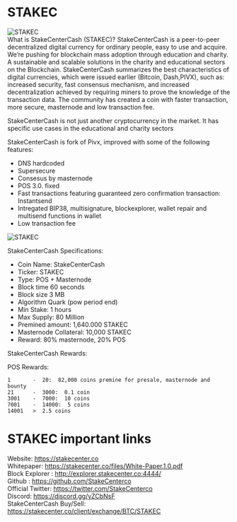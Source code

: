 # STAKEC  



![STAKEC](https://stakecenter.co/client/image_coins/STAKEC2.png)<br> 
What is StakeCenterCash (STAKEC)?
StakeCenterCash is a peer-to-peer decentralized digital currency for ordinary people, easy to use and acquire. We’re pushing for blockchain mass adoption through education and charity. A sustainable and scalable solutions in the charity and educational sectors on the Blockchain. StakeCenterCash summarizes the best characteristics of digital currencies, which were issued earlier (Bitcoin, Dash,PIVX), such as: increased security, fast consensus mechanism, and increased decentralization achieved by requiring miners to prove the knowledge of the transaction data. The community has created a coin with faster transaction, more secure, masternode and low transaction fee.

StakeCenterCash is not just another cryptocurrency in the market. It has specific use cases in the
educational and charity sectors

StakeCenterCash is fork of Pivx, improved with some of the following features: 

- DNS hardcoded 
- Supersecure
- Consesus by masternode 
- POS 3.0. fixed
- Fast transactions featuring guaranteed zero confirmation transaction: Instantsend 
- Intregated BIP38, multisignature, blockexplorer, wallet repair and multisend functions in wallet
- Low transaction fee

![STAKEC](https://stakecenter.co/client/image_coins/wallet.png)

StakeCenterCash Specifications:
- Coin Name: StakeCenterCash
- Ticker: STAKEC
- Type: POS + Masternode
- Block time 60 seconds
- Block size 3 MB
- Algorithm Quark (pow period end)
- Min Stake: 1 hours
- Max Supply: 80 Million
- Premined amount: 1,640.000 STAKEC
- Masternode Collateral: 10,000 STAKEC
- Reward: 80% masternode, 20% POS

StakeCenterCash Rewards:

POS Rewards:
```
1       -  20:  82,000 coins premine for presale, masternode and bounty
21      -  3000:  0.1 coin
3001    -  7000:  10 coins
7001    -  14000:  5 coins
14001   >  2.5 coins
```
# STAKEC important links
Website: https://stakecenter.co<br> 
Whitepaper: https://stakecenter.co/files/White-Paper.1.0.pdf<br> 
Block Explorer :  http://explorer.stakecenter.co:4444/<br> 
Github : https://github.com/StakeCenterco<br> 
Official Twitter: https://twitter.com/StakeCenterco<br> 
Discord: https://discord.gg/yZCbNsF<br> 
StakeCenterCash Buy/Sell: https://stakecenter.co/client/exchange/BTC/STAKEC<br> 

